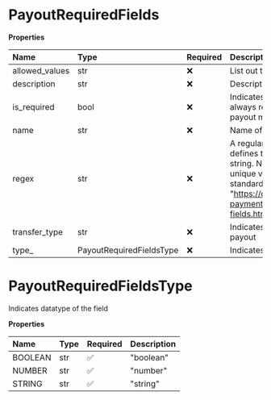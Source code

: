 # PayoutRequiredFields

**Properties**

| Name           | Type                     | Required | Description                                                                                                                                                                                                |
| :------------- | :----------------------- | :------- | :--------------------------------------------------------------------------------------------------------------------------------------------------------------------------------------------------------- |
| allowed_values | str                      | ❌       | List out the allowed values                                                                                                                                                                                |
| description    | str                      | ❌       | Description of the field                                                                                                                                                                                   |
| is_required    | bool                     | ❌       | Indicates whether the field is always required for using the payout method                                                                                                                                 |
| name           | str                      | ❌       | Name of the field                                                                                                                                                                                          |
| regex          | str                      | ❌       | A regular expression that defines the format when type is string. Note: Rapyd uses a unique variant of the regex standard. See note in "https://docs.rapyd.net/en/get-payment-method-required-fields.html" |
| transfer_type  | str                      | ❌       | Indicates transfer type of the payout                                                                                                                                                                      |
| type\_         | PayoutRequiredFieldsType | ❌       | Indicates datatype of the field                                                                                                                                                                            |

# PayoutRequiredFieldsType

Indicates datatype of the field

**Properties**

| Name    | Type | Required | Description |
| :------ | :--- | :------- | :---------- |
| BOOLEAN | str  | ✅       | "boolean"   |
| NUMBER  | str  | ✅       | "number"    |
| STRING  | str  | ✅       | "string"    |
